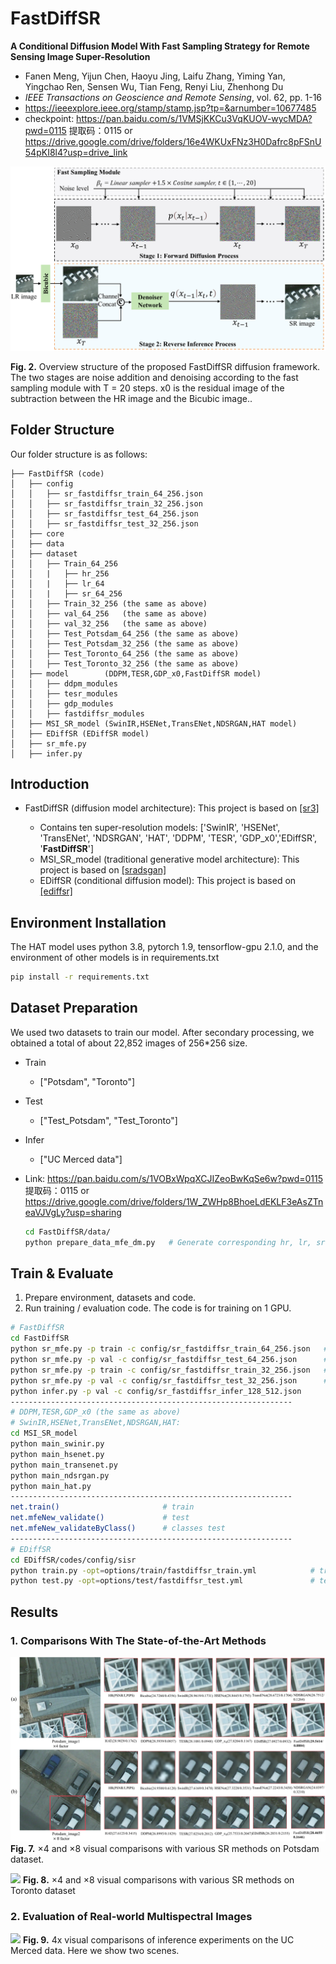 # **FastDiffSR**
**A Conditional Diffusion Model With Fast Sampling Strategy for Remote Sensing Image Super-Resolution**

  - Fanen Meng, Yijun Chen, Haoyu Jing, Laifu Zhang, Yiming Yan, Yingchao Ren, Sensen Wu, Tian Feng, Renyi Liu, Zhenhong Du
  - *IEEE Transactions on Geoscience and Remote Sensing*, vol. 62, pp. 1-16
  - https://ieeexplore.ieee.org/stamp/stamp.jsp?tp=&arnumber=10677485
  - checkpoint: https://pan.baidu.com/s/1VMSjKKCu3VqKUOV-wycMDA?pwd=0115 提取码：0115 or https://drive.google.com/drive/folders/16e4WKUxFNz3H0Dafrc8pFSnU54pKI8l4?usp=drive_link

![](results_img/FastDiffSR_model.png)

**Fig. 2.** Overview structure of the proposed FastDiffSR diffusion framework. The two stages are noise addition and denoising according to the fast sampling module with T = 20 steps. x0 is the residual image of the subtraction between the HR image and the Bicubic image..


## Folder Structure

Our folder structure is as follows:

```
├── FastDiffSR (code)
│   ├── config
│   │   ├── sr_fastdiffsr_train_64_256.json
│   │   ├── sr_fastdiffsr_train_32_256.json
│   │   ├── sr_fastdiffsr_test_64_256.json
│   │   ├── sr_fastdiffsr_test_32_256.json
│   ├── core
│   ├── data
│   ├── dataset
│   │   ├── Train_64_256
│   │   |   ├── hr_256
│   │   |   ├── lr_64
│   │   |   ├── sr_64_256
│   │   ├── Train_32_256 (the same as above)
│   │   ├── val_64_256   (the same as above)
│   │   ├── val_32_256   (the same as above)
│   │   ├── Test_Potsdam_64_256 (the same as above)
│   │   ├── Test_Potsdam_32_256 (the same as above)
│   │   ├── Test_Toronto_64_256 (the same as above)
│   │   ├── Test_Toronto_32_256 (the same as above)
│   ├── model        (DDPM,TESR,GDP_x0,FastDiffSR model)
│   │   ├── ddpm_modules
│   │   ├── tesr_modules
│   │   ├── gdp_modules
│   │   ├── fastdiffsr_modules
│   ├── MSI_SR_model (SwinIR,HSENet,TransENet,NDSRGAN,HAT model)
│   ├── EDiffSR (EDiffSR model)
│   ├── sr_mfe.py
│   ├── infer.py
```

## Introduction

- FastDiffSR (diffusion model architecture): This project is based on [[sr3]](https://github.com/Janspiry/Image-Super-Resolution-via-Iterative-Refinement)

  - Contains ten super-resolution models: ['SwinIR', 'HSENet', 'TransENet', 'NDSRGAN', 'HAT', 'DDPM',  'TESR', 'GDP_x0','EDiffSR', '**FastDiffSR**']
  - MSI_SR_model (traditional generative model architecture): This project is based on [[sradsgan]](https://github.com/Meng-333/SRADSGAN) 
  - EDiffSR (conditional diffusion model): This project is based on [[ediffsr]](https://github.com/XY-boy/EDiffSR) 


## Environment Installation

The HAT model uses python 3.8, pytorch 1.9, tensorflow-gpu 2.1.0, and the environment of other models is in requirements.txt

```bash
pip install -r requirements.txt
```

## Dataset Preparation

We used two datasets to train our model. After secondary processing, we obtained a total of about 22,852 images of 256*256 size.  

- Train
  
  - ["Potsdam", "Toronto"]
  
- Test
  
  - ["Test_Potsdam", "Test_Toronto"]

- Infer
  
  - ["UC Merced data"]
  
- Link: https://pan.baidu.com/s/1VOBxWpqXCJIZeoBwKqSe6w?pwd=0115 提取码：0115 or https://drive.google.com/drive/folders/1W_ZWHp8BhoeLdEKLF3eAsZTneaVJVgLy?usp=sharing 

  ```bash
  cd FastDiffSR/data/
  python prepare_data_mfe_dm.py   # Generate corresponding hr, lr, sr folders based on Train and Test data
  ```
  

## Train & Evaluate
1. Prepare environment, datasets and code.
2. Run training / evaluation code. The code is for training on 1 GPU.

```bash
# FastDiffSR
cd FastDiffSR 
python sr_mfe.py -p train -c config/sr_fastdiffsr_train_64_256.json   # train x4
python sr_mfe.py -p val -c config/sr_fastdiffsr_test_64_256.json      # test  x4
python sr_mfe.py -p train -c config/sr_fastdiffsr_train_32_256.json   # train x8
python sr_mfe.py -p val -c config/sr_fastdiffsr_test_32_256.json      # test  x8
python infer.py -p val -c config/sr_fastdiffsr_infer_128_512.json      # infer  x4
---------------------------------------------------------------
# DDPM,TESR,GDP_x0 (the same as above)
# SwinIR,HSENet,TransENet,NDSRGAN,HAT:
cd MSI_SR_model
python main_swinir.py
python main_hsenet.py
python main_transenet.py
python main_ndsrgan.py
python main_hat.py
---------------------------------------------------------------
net.train()                       # train
net.mfeNew_validate()             # test
net.mfeNew_validateByClass()      # classes test
---------------------------------------------------------------
# EDiffSR
cd EDiffSR/codes/config/sisr
python train.py -opt=options/train/fastdiffsr_train.yml            # train
python test.py -opt=options/test/fastdiffsr_test.yml               # test


```

## Results

### 1. Comparisons With The State-of-the-Art Methods


![](results_img/FastDiffSR_5.1_result.png)
**Fig. 7.** ×4 and ×8 visual comparisons with various SR methods on Potsdam dataset.


![](results_img/FastDiffSR_5.2_result.png)
**Fig. 8.** ×4 and ×8 visual comparisons with various SR methods on Toronto dataset




### 2. Evaluation of Real-world Multispectral Images


![](results_img/UCM_infer_result.png)
**Fig. 9.** 4x visual comparisons of inference experiments on the UC Merced data. Here we show two scenes.


